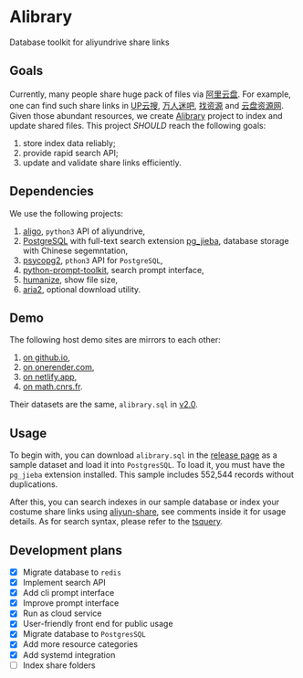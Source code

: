 # Alibrary

Database toolkit for aliyundrive share links

## Goals

Currently, many people share huge pack of files via [阿里云盘](https://www.aliyundrive.com/).
For example, one can find such share links in [UP云搜](https://www.upyunso.com/), [万人迷吧](https://wanrenmi8.com/cn/index.html), [找资源](https://zhaoziyuan.la/) and [云盘资源网](https://www.yunpanziyuan.com/).
Given those abundant resources, we create [Alibrary](https://github.com/JingMatrix/Alibrary) project to index and update shared files.
This project _SHOULD_ reach the following goals:
1. store index data reliably;
2. provide rapid search API;
3. update and validate share links efficiently.

## Dependencies

We use the following projects:
1. [aligo](https://github.com/foyoux/aligo), `python3` API of aliyundrive,
2. [PostgreSQL](https://www.postgresql.org/) with full-text search extension [pg_jieba](https://github.com/JingMatrix/pg_jieba), database storage with Chinese segemntation,
3. [psycopg2](https://www.psycopg.org/), `pthon3` API for `PostgreSQL`,
4. [python-prompt-toolkit](https://github.com/prompt-toolkit/python-prompt-toolkit), search prompt interface,
5. [humanize](https://github.com/python-humanize/humanize), show file size,
6. [aria2](https://github.com/aria2/aria2), optional download utility.


## Demo

The following host demo sites are mirrors to each other:
1. [on github.io](https://jingmatrix.github.io/en/Alibrary),
2. [on onerender.com](https://jianyu-ma.onrender.com/en/Alibrary),
3. [on netlify.app](https://jianyu-ma.netlify.app/en/Alibrary),
4. [on math.cnrs.fr](https://jianyu-ma.perso.math.cnrs.fr/en/Alibrary).

Their datasets are the same, `alibrary.sql` in [v2.0](https://github.com/JingMatrix/Alibrary/releases/tag/v2.0).

## Usage

To begin with, you can download `alibrary.sql` in the [release page](https://github.com/JingMatrix/Alibrary/releases) as a sample dataset and load it into `PostgresSQL`.
To load it, you must have the `pg_jieba` extension installed.
This sample includes 552,544 records without duplications.

After this, you can search indexes in our sample database or index your costume share links using [aliyun-share](aliyun-share),
see comments inside it for usage details.
As for search syntax, please refer to the [tsquery](https://www.postgresql.org/docs/current/datatype-textsearch.html#DATATYPE-TSQUERY).

## Development plans

- [x] Migrate database to `redis`
- [x] Implement search API
- [x] Add cli prompt interface
- [x] Improve prompt interface
- [x] Run as cloud service
- [x] User-friendly front end for public usage
- [x] Migrate database to `PostgresSQL`
- [x] Add more resource categories
- [x] Add systemd integration
- [ ] Index share folders
